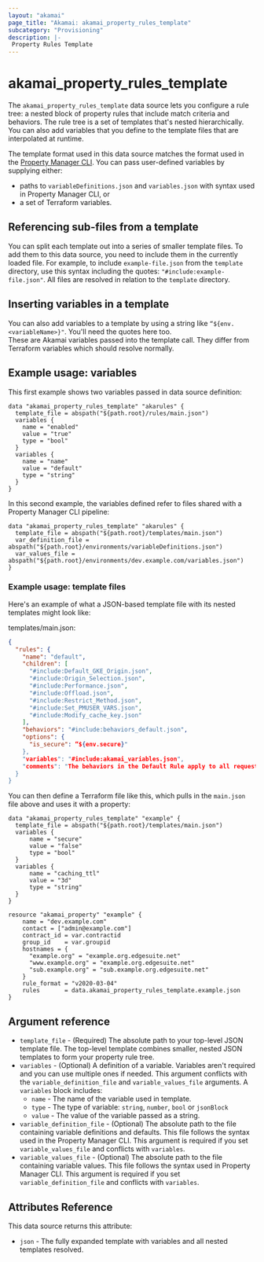 ```yaml
---
layout: "akamai"
page_title: "Akamai: akamai_property_rules_template"
subcategory: "Provisioning"
description: |-
 Property Rules Template
---
```


# akamai_property_rules_template

The `akamai_property_rules_template` data source lets you configure a rule tree: a nested block of property 
rules that include match criteria and behaviors. The rule tree is a set of templates that's nested hierarchically. 
You can also add variables that you define to the template files that are interpolated at runtime.

<!--Does "nested hierarchically" refer to rule order in PM?--> 

The template format used in this data source matches the format used in the [Property Manager CLI](https://learn.akamai.com/en-us/learn_akamai/getting_started_with_akamai_developers/developer_tools/getstartedpmcli.html#addanewsnippet).
You can pass user-defined variables by supplying either: 

* paths to `variableDefinitions.json` and `variables.json` with syntax used in Property Manager CLI, or 
* a set of Terraform variables.

## Referencing sub-files from a template
You can split each template out into a series of smaller template files. To add them to this data source, 
you need to include them in the currently loaded file.  For example, to include
`example-file.json` from the `template` directory, use this syntax including the quotes: `"#include:example-file.json"`.  All files are resolved in relation to the `template` directory. 

<!--What's the currently loaded file?--> 

## Inserting variables in a template
You can also add variables to a template by using a string like `“${env.<variableName>}"`. You'll need the quotes here too.  
These are Akamai variables passed into the template call. They differ from Terraform variables which should resolve normally.

## Example usage: variables

This first example shows two variables passed in data source definition:

```hcl
data "akamai_property_rules_template" "akarules" {
  template_file = abspath("${path.root}/rules/main.json")
  variables {
    name = "enabled"
    value = "true"
    type = "bool"
  }
  variables {
    name = "name"
    value = "default"
    type = "string"
  }
}
```

In this second example, the variables defined refer to files shared with a Property Manager CLI pipeline:

```hcl
data "akamai_property_rules_template" "akarules" {
  template_file = abspath("${path.root}/templates/main.json")
  var_definition_file = abspath("${path.root}/environments/variableDefinitions.json")
  var_values_file = abspath("${path.root}/environments/dev.example.com/variables.json")
}
```

### Example usage: template files

Here's an example of what a JSON-based template file with its nested templates might look like:

templates/main.json:
```json
{
  "rules": {
    "name": "default",
    "children": [
      "#include:Default_GKE_Origin.json",
      "#include:Origin_Selection.json",
      "#include:Performance.json",
      "#include:Offload.json",
      "#include:Restrict_Method.json",
      "#include:Set_PMUSER_VARS.json",
      "#include:Modify_cache_key.json"
    ],
    "behaviors": "#include:behaviors_default.json",
    "options": {
      "is_secure": “${env.secure}"
    },
    "variables": "#include:akamai_variables.json",
    "comments": "The behaviors in the Default Rule apply to all requests for the property hostnames unless another rule overrides the Default Rule settings."
  }
}
```

You can then define a Terraform file like this, which pulls in the `main.json` file above and uses it with a property:

```hcl-terraform
data "akamai_property_rules_template" "example" {
  template_file = abspath("${path.root}/templates/main.json")
  variables {
      name = "secure"
      value = "false"
      type = "bool"
  }
  variables {
      name = "caching_ttl"
      value = "3d"
      type = "string"
  }
}

resource "akamai_property" "example" {
    name = "dev.example.com"
    contact = ["admin@example.com"]
    contract_id = var.contractid
    group_id    = var.groupid
    hostnames = {
      "example.org" = "example.org.edgesuite.net"
      "www.example.org" = "example.org.edgesuite.net" 
      "sub.example.org" = "sub.example.org.edgesuite.net"
    }
    rule_format = "v2020-03-04"
    rules       = data.akamai_property_rules_template.example.json
}
```

## Argument reference

* `template_file` - (Required) The absolute path to your top-level JSON template file. The top-level template combines smaller, nested JSON templates to form your property rule tree.
* `variables` - (Optional) A definition of a variable. Variables aren't required and you can use multiple ones if needed. This argument conflicts with the `variable_definition_file` and `variable_values_file` arguments. A `variables` block includes:
    * `name` - The name of the variable used in template.
    * `type` - The type of variable: `string`, `number`, `bool` or `jsonBlock`
    * `value` - The value of the variable passed as a string.
* `variable_definition_file` - (Optional) The absolute path to the file containing variable definitions and defaults. This file  follows the syntax used in the Property Manager CLI. This argument is required if you set `variable_values_file` and conflicts with `variables`.
* `variable_values_file` - (Optional) The absolute path to the file containing variable values. This file  follows the syntax used in Property Manager CLI. This argument is required if you set `variable_definition_file` and conflicts with `variables`.

## Attributes Reference

This data source returns this attribute:

* `json` - The fully expanded template with variables and all nested templates resolved.

<!--Template or full JSON rule tree returned?-->

